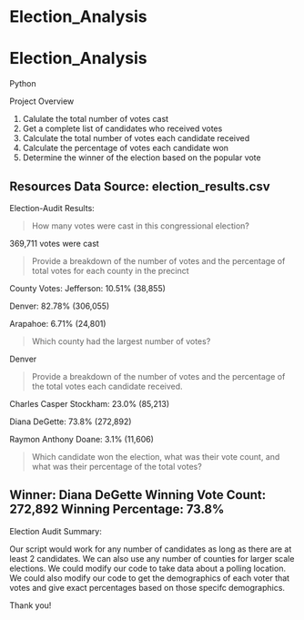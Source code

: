 # Election_Analysis
# Election_Analysis
Python 

Project Overview

1. Calulate the total number of votes cast
2. Get a complete list of candidates who received votes
3. Calculate the total number of votes each candidate received
4. Calculate the percentage of votes each candidate won
5. Determine the winner of the election based on the popular vote

Resources
Data Source: election_results.csv
------------------------------------------------------------------------------------------------------------------
Election-Audit Results:

>How many votes were cast in this congressional election?

369,711 votes were cast



>Provide a breakdown of the number of votes and the percentage of total votes for each county in the precinct

County Votes:
Jefferson: 10.51% (38,855)

Denver: 82.78% (306,055)

Arapahoe: 6.71% (24,801)

>Which county had the largest number of votes?

Denver

>Provide a breakdown of the number of votes and the percentage of the total votes each candidate received.

Charles Casper Stockham: 23.0% (85,213)

Diana DeGette: 73.8% (272,892)

Raymon Anthony Doane: 3.1% (11,606)

>Which candidate won the election, what was their vote count, and what was their percentage of the total votes?

Winner: Diana DeGette
Winning Vote Count: 272,892
Winning Percentage: 73.8%
----------------------------------------------------------------------------------------------------------------


Election Audit Summary:

Our script would work for any number of candidates as long as there are at least 2 candidates. We can also use any number of counties for larger scale elections. We could modify our code to take data about a polling location. We could also modify our code to get the demographics of each voter that votes and give exact percentages based on those specifc demographics. 


Thank you!
